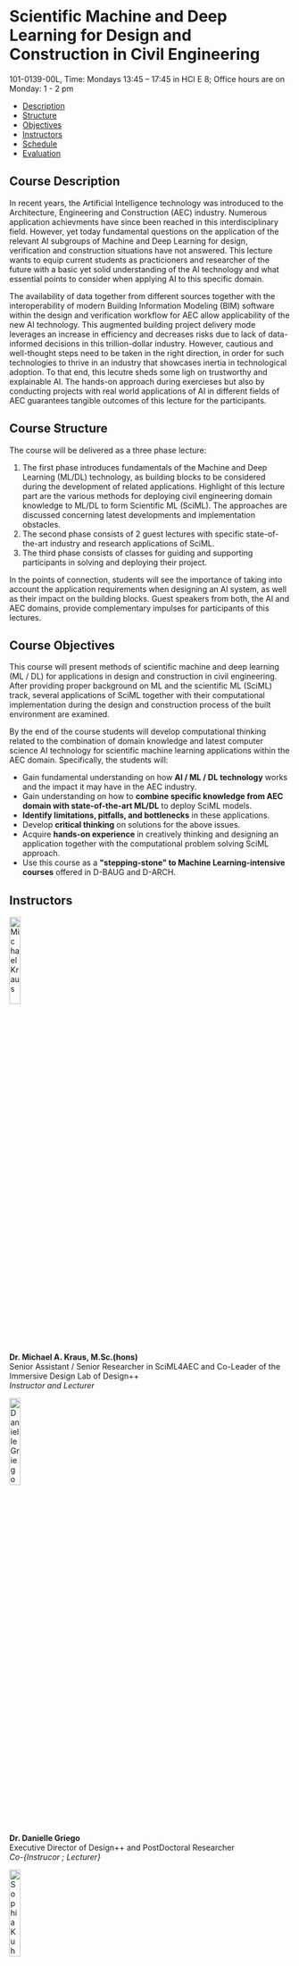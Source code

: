 # Scientific Machine and Deep Learning for Design and Construction in Civil Engineering
101-0139-00L, Time: Mondays 13:45 – 17:45 in HCI E 8;    Office hours are on Monday: 1 - 2 pm    
*   [Description](#description)
*   [Structure](#structure)
*   [Objectives](#objectives)
*   [Instructors](#instructors)
*   [Schedule](#schedule)
*   [Evaluation](#evaluation)

## <a name="description"></a>Course Description
In recent years, the Artificial Intelligence technology was introduced to the Architecture, Engineering and Construction (AEC) industry. Numerous application achievments have since been reached in this interdisciplinary field. However, yet today fundamental questions on the application of the relevant AI subgroups of Machine and Deep Learning for design, verification and construction situations have not answered. This lecture wants to equip current students as practicioners and researcher of the future with a basic yet solid understanding of the AI technology and what essential points to consider when applying AI to this specific domain.

The availability of data together from different sources together with the interoperability of modern Building Information Modeling (BIM) software within the design and verification workflow for AEC allow applicability of the new AI technology. This augmented building project delivery mode leverages an increase in efficiency and decreases risks due to lack of data-informed decisions in this trillion-dollar industry. However, cautious and well-thought steps need to be taken in the right direction, in order for such technologies to thrive in an industry that showcases inertia in technological adoption. To that end, this lecutre sheds some ligh on trustworthy and explainable AI. The hands-on approach during exercieses but also by conducting projects with real world applications of AI in different fields of AEC guarantees tangible outcomes of this lecture for the participants.

## <a name="structure"></a>Course Structure
The course will be delivered as a three phase lecture:
1.  The first phase introduces fundamentals of the Machine and Deep Learning (ML/DL) technology, as building blocks to be considered during the development of related applications. Highlight of this lecture part are the various methods for deploying civil engineering domain knowledge to ML/DL to form Scientific ML (SciML). The approaches are discussed concerning latest developments and implementation obstacles.
2.  The second phase consists of 2 guest lectures with specific state-of-the-art industry and research applications of SciML.
3.  The third phase consists of classes for guiding and supporting participants in solving and deploying their project.

In the points of connection, students will see the importance of taking into account the application requirements when designing an AI system, as well as their impact on the building blocks. Guest speakers from both, the AI and AEC domains, provide complementary impulses for participants of this lectures.

## <a name="objectives"></a>Course Objectives
This course will present methods of scientific machine and deep learning (ML / DL) for applications in design and construction in civil engineering. After providing proper background on ML and the scientific ML (SciML) track, several applications of SciML together with their computational implementation during the design and construction process of the built environment are examined.

By the end of the course students will develop computational thinking related to the combination of domain knowledge and latest computer science AI technology for scientific machine learning applications within the AEC domain. Specifically, the students will:

*   Gain fundamental understanding on how **AI / ML / DL technology** works and the impact it may have in the AEC industry.
*   Gain understanding on how to **combine specific knowledge from AEC domain with state-of-the-art ML/DL** to deploy SciML models.
*   **Identify limitations, pitfalls, and bottlenecks** in these applications.
*   Develop **critical thinking** on solutions for the above issues.
*   Acquire **hands-on experience** in creatively thinking and designing an application together with the computational problem solving SciML approach.
*   Use this course as a **"stepping-stone" to Machine Learning-intensive courses** offered in D-BAUG and D-ARCH.

## <a name="instructors"></a>Instructors
<img src="https://mkrausai.github.io/img/persons/Michael6_3.jpg" width="20%" alt="Michael Kraus" /><br />
**Dr. Michael A. Kraus, M.Sc.(hons)**<br />
Senior Assistant / Senior Researcher in SciML4AEC and Co-Leader of the Immersive Design Lab of Design++<br />
_Instructor and Lecturer_ <br />

<img src="https://mkrausai.github.io/img/persons/DanielleGriego.jpg" width="20%" alt="Danielle Griego" /><br />
**Dr. Danielle Griego**<br />
Executive Director of Design++ and PostDoctoral Researcher<br />
_Co-{Instrucor ; Lecturer}_<br />

<img src="https://mkrausai.github.io/img/persons/VeraBalmer.jpg" width="20%" alt="Sophia Kuhn" /><br />
**Sophia Kuhn, M.Sc.**<br />
PhD student in SciML4AEC <br />
_Exercise Lecturer and Instructor_<br />

## <a name="schedule"></a>Course Schedule
_(Subject to change)_

| DATE         | CLASS TOPIC          | MATERIAL |
|:-------------|:------------------|:------|
| 25.09        | Introductory Class + Project Presentation | [Intro](https://github.com/mkrausAi/mkrausAI.github.io/blob/main/lectures/2022_SciML/Lectures/20220914_Projects_Description.pdf) [Projects](https://github.com/mkrausAi/mkrausAI.github.io/blob/main/lectures/2022_SciML/Lectures/SciML_01_Introduction.pdf) |
| 25.09        | Fundamentals of SciML - Part 1: Data and Maths/Statistics | [slides](https://github.com/mkrausAi/mkrausAI.github.io/blob/main/lectures/2022_SciML/Lectures/SciML_02_Fundamentals_Statistik.pdf) |
| 25.09        | Fundamentals of SciML - Part 2: ML Systems | [slides](https://github.com/mkrausAi/mkrausAI.github.io/blob/main/lectures/2022_SciML/Lectures/SciML_03_MLSystems.pdf) |
| _25.09_      | _Exercise 1: Introduction to Python, Pandas etc._ | [slides/notebook](https://mkrausai.github.io/lectures/2022_SciML/Exercises/SciML_Ex_1.rar)  |


AI in AEC presentation like Caitlin

| 02.10        | Project Presentation | [slides]() | Presentation template


| 02.10        | Data Processing and Visualisation 1 | [slides](https://github.com/mkrausAi/mkrausAI.github.io/blob/main/lectures/2022_SciML/Lectures/SciML_04_DataProcessing_Visualization.pdf) | 
| _02.10_      | _Exercise 2: Data Processing and Visualisation_ | [slides/notebook](https://mkrausai.github.io/lectures/2022_SciML/Exercises/SciML_Ex_2.rar) |
| _02.10_      | _Student Projects Pitches_ |   |
| 09.10        | Supervised Learning: Overview and Supervised (Classification, Regression) | [slides](https://github.com/mkrausAi/mkrausAI.github.io/blob/main/lectures/2022_SciML/Lectures/SciML_04_Supervised_ML.pdf) |
| 09.10        | Unsupervised Learning | [slides](https://github.com/mkrausAi/mkrausAI.github.io/blob/main/lectures/2022_SciML/Lectures/SciML_04_Unsupervised_ML.pdf) |
| _09.10_      | _Exercise 3: ML Workflow and Supervised ML_ |[slides/notebook](https://mkrausai.github.io/lectures/2022_SciML/Exercises/SciML_Ex_3.rar) |
| _09.10_      | _Exercise 4: Unsupervised ML and Feature Engineering_ | [slides/notebook](https://mkrausai.github.io/lectures/2022_SciML/Exercises/SciML_Ex_4.rar) |
| 16.10        | Deep Learning 1 | [slides](https://github.com/mkrausAi/mkrausAI.github.io/blob/main/lectures/2022_SciML/Lectures/SciML_05_DeepLearning.pdf)|
| _16.10_      | _Exercise 5: Deep Learning_ | [slides/notebook](https://mkrausai.github.io/lectures/2022_SciML/Exercises/SciML_Ex_5.rar) |
| 23.10        | Deep Learning 2 | [slides](https://github.com/mkrausAi/mkrausAI.github.io/blob/main/lectures/2022_SciML/Lectures/SciML_06_DeepLearning.pdf)|
| _23.10_      | _Exercise 6: Deep Learning_ | [slides/notebook](https://mkrausai.github.io/lectures/2022_SciML/Exercises/SciML_Ex_6.rar) |
| 23.10        | 1st Project Consultation (in person, at ETH Hönngerberg) |
| 30.10 _1-3 pm_    | Data Processing and Visualisation 2 | [slides](https://github.com/mkrausAi/mkrausAI.github.io/blob/main/lectures/2022_SciML/Lectures/SciML_07_DataProcessing_Visualization_2.pdf)| 
| _30.10_      | _Exercise 7: Data Processing and Visualisation_ | [slides/notebook](https://mkrausai.github.io/lectures/2022_SciML/Exercises/SciML_Ex_7.rar) |
| 06.11        | 2nd Project Consultation (in person, at ETH Hönngerberg) | |
| 13.11        | Guest Talk 1, SciML 4 AEC @ETHZ by Doctoral Students / Postdocs | |
| 13.11        | Scientific Machine and Deep Learning | [slides](https://github.com/mkrausAi/mkrausAI.github.io/blob/main/lectures/2022_SciML/Lectures/SciML_10_SciMLDL.pdf) |
| _13.11_      | _Exercise 8: SciML_ | [slides/notebook](https://mkrausai.github.io/lectures/2022_SciML/Exercises/SciML_Ex_8.rar) |
| 20.11        | Guest Talk 2, Physics-informed Neural Networks at scale, by Mohammad Nabian, NVIDIA | [invitation](https://github.com/mkrausAi/mkrausAI.github.io/blob/main/lectures/2022_SciML/Lectures/2022115_ETH_talk_flyer.pdf) |

Luis


| 27.11        | 3rd Project Consultation (in person, at ETH Hönngerberg)| |
| 04.12        | Guest Talk 3, SciML in AEC, by Professor Caitlin Mueller, Dept. of Architecture, MIT | |
| 11.12        | Project Work | |
| 18.12        | Final Project Presentation and Exam (in person and online, at ETH Hönngerberg) | |
| 23.12        | Hand-in of Final Project Report (online / email)| |

## <a name="evaluation"></a>Course Evaluation
*   **Oral Examination: 50% of grade**. Students will be examined on the covered material at the end of the semester right after their project presentation.
*   **Course Project: 50% of grade**. The course has a final project (in lieu of a final written exam) which will be performed in groups of up to 2 students. The project deliverables are an in-class presentation at the final day and a report in form of a scientific paper. Both, slides and report, are to be submitted as part of the final examination. Preparation for it will start early on in the semester and we will guide you through the milestones: (1st milestone) Submit the title of your project, a short description, and the names of the members in your team. Note that title and description could change as you explore the project; (2nd milestone) show progress of your work during project consultant hours (e.g. PowerPoint slides, intermediate reports); (3rd and final milestone) Present your project in class and submit a final report.
